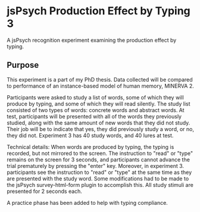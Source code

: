 # jsPsych Production Effect by Typing 3
A jsPsych recognition experiment examining the production effect by typing.

## Purpose

This experiment is a part of my PhD thesis. Data collected will be compared to performance of an instance-based model of human memory, MINERVA 2.

Participants were asked to study a list of words, some of which they will produce by typing, and some of which they will read silently. The study list consisted of two types of words: concrete words and abstract words. At test, participants will be presented with all of the words they previously studied, along with the same amount of new words that they did not study. Their job will be to indicate that yes, they did previously study a word, or no, they did not. Experiment 3 has 40 study words, and 40 lures at test.

Technical details: When words are produced by typing, the typing is recorded, but not mirrored to the screen. The instruction to "read" or "type" remains on the screen for 3 seconds, and participants cannot advance the trial prematurely by pressing the "enter" key. Moreover, in experiment 3. participants see the instruction to "read" or "type" at the same time as they are presented with the study word. Some modifications had to be made to the jsPsych survey-html-form plugin to accomplish this. All study stimuli are presented for 2 seconds each.

A practice phase has been added to help with typing compliance.

